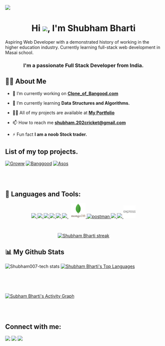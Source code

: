 <a href="#"><img width="40%" height="auto" margin="auto" src="https://media1.giphy.com/media/u2pmTWUi0MXjyrMaVj/giphy.gif?cid=790b7611c7e28fc28d322bc01d99838ee623c76e9b9bcdbc&rid=giphy.gif&ct=g" /></a>

<h1 align="center">Hi <img src="https://raw.githubusercontent.com/MartinHeinz/MartinHeinz/master/wave.gif" width="30px">, I'm Shubham Bharti</h1>
<p>Aspiring Web Developer with a demonstrated history of working in the higher education industry. Currently learning full-stack web development in Masai school.
  

 </p>
<h3 align="center">I'm a passionate Full Stack Developer from India.</h3>


## 🙋‍♂️ About Me

- 🔭 I’m currently working on **[Clone_of_Bangood.com]( https://shubham007-tech.github.io/Clone-Banggood.com/)**

- 🌱 I’m currently learning **Data Structures and Algorithms.**

- 👨‍💻 All of my projects are available at **[My Portfolio](https://github.com/Shubham007-tech?tab=repositories)**

- 📫 How to reach me **shubham.202cricket@gmail.com**

- ⚡ Fun fact **I am a noob Stock trader.**



## List of my top projects.

<p>
<a href="https://shubham007-tech.github.io/Groww_website_Clone/" target="blank"><img src="https://img.shields.io/static/v1?style=for-the-badge&message=Groww.in&color=01AA8B&logo=Groww&logoColor=FFFFFF&label=" alt="Groww"/></a>
<a href="https://shubham007-tech.github.io/Clone-Banggood.com/" target="blank"><img src="https://img.shields.io/static/v1?style=for-the-badge&message=Banggood.com&color=ff2b2a&logoColor=ff2b2a&label=" alt="Banggood" /></a>
<a href="" target="blank"><img src="https://img.shields.io/static/v1?style=for-the-badge&message=Asos.com&color=000000&logoColor=FFFFFF&label=" alt="Asos"/></a>
</p>

</br>
</br>




## 🚀 Languages and Tools:

<p align="center"> 
    <a href="https://reactjs.org/" target="_blank"> <img src="https://img.icons8.com/color/48/000000/react-native.png"/> </a>
    <a href="https://developer.mozilla.org/en-US/docs/Web/JavaScript" target="_blank"> <img src="https://img.icons8.com/color/48/000000/javascript.png"/> </a> 
    <a href="https://www.w3.org/html/" target="_blank"> <img src="https://img.icons8.com/color/48/000000/html-5.png"/> </a> 
    <a href="https://www.w3schools.com/css/" target="_blank"> <img src="https://img.icons8.com/color/48/000000/css3.png"/> </a> 
    <a href="https://getbootstrap.com" target="_blank"> <img src="https://img.icons8.com/color/48/000000/bootstrap.png"/> </a> 
    <a style="padding-right:8px;" href="https://nodejs.org" target="_blank"> <img src="https://img.icons8.com/color/48/000000/nodejs.png"/> </a> 
    <a href="https://www.mongodb.com/" target="_blank"> <img src="https://raw.githubusercontent.com/devicons/devicon/master/icons/mongodb/mongodb-original-wordmark.svg" alt="mongodb" width="48" height="48"/> </a> 
    <a href="https://postman.com" target="_blank"> <img src="https://www.vectorlogo.zone/logos/getpostman/getpostman-icon.svg" alt="postman" width="45" height="45"/> </a>   
    <a href="https://git-scm.com/" target="_blank"> <img src="https://img.icons8.com/color/48/000000/git.png"/> </a> 
    <a href="https://redux.js.org" target="_blank"> <img src="https://img.icons8.com/color/48/000000/redux.png"/> </a>
    <a href="https://expressjs.com" target="_blank"> <img src="https://raw.githubusercontent.com/devicons/devicon/master/icons/express/express-original-wordmark.svg" alt="express" width="40" height="40"/> </a>
</p>

<!-- [![React Badge](https://img.shields.io/badge/-React-61DBFB?style=for-the-badge&labelColor=black&logo=react&logoColor=61DBFB)](#)  [![Javascript Badge](https://img.shields.io/badge/-Javascript-F0DB4F?style=for-the-badge&labelColor=black&logo=javascript&logoColor=F0DB4F)](#) [![Typescript Badge](https://img.shields.io/badge/-Typescript-007acc?style=for-the-badge&labelColor=black&logo=typescript&logoColor=007acc)](#) [![Nodejs Badge](https://img.shields.io/badge/-Nodejs-3C873A?style=for-the-badge&labelColor=black&logo=node.js&logoColor=3C873A)](#) [![GraphQL Badge](https://img.shields.io/badge/-GraphQl-e535ab?style=for-the-badge&labelColor=black&logo=node.js&logoColor=e535ab)](#) -->
<br/>

<p align="center">
    <a href="https://github.com/Shubham007-tech/github-readme-streak-stats">
        <img title="🔥 Get streak stats for your profile at git.io/streak-stats" alt="Shubham Bharti streak" src="https://github-readme-streak-stats.herokuapp.com/?user=Shubham007-tech&theme=black-ice&hide_border=true&stroke=0000&background=060A0CD0"/>
    </a>
</p>

## 📊 My  Github Stats

![Shubham007-tech stats](https://github-readme-stats.vercel.app/api?username=Shubham007-tech&show_icons=true&theme=react&hide_border=true&bg_color=0D1117) 
 <a href="https://github.com/Shubham007-tech/github-readme-stats"><img alt="Shubham Bharti's Top Languages" src="https://github-readme-stats.vercel.app/api/top-langs/?username=Shubham007-tech&langs_count=8&count_private=true&layout=compact&theme=react&hide_border=true&bg_color=0D1117" /></a>
 
  <br/>
  

<br/>
<br/>

<a href="https://github.com/Shubham007-tech/github-readme-activity-graph"><img alt="Subham Bharti's Activity Graph" src="https://activity-graph.herokuapp.com/graph?username=Shubham007-tech&bg_color=0D1117&color=5BCDEC&line=5BCDEC&point=FFFFFF&hide_border=true" /></a>

<br/>
<br/>

## Connect with me:
<p align="left">

<a href = "https://www.linkedin.com/in/shubham-bharti-a086b5225"><img src="https://img.icons8.com/fluent/48/000000/linkedin.png"/></a>
<a href = "https://medium.com/@shubham.202cricket"><img  width="51px" src="https://img.icons8.com/stickers/344/medium-logo.png"/></a>
<a href = "https://stackoverflow.com/users/17878545/shubham-bharti"><img  width="51px" src="https://img.icons8.com/fluency/2x/stackoverflow.png"/></a>



</p>
<!--
## ❤ Views and Followers
<a href="https://github.com/Meghna-DAS/github-profile-views-counter">
    <img src="https://komarev.com/ghpvc/?username=SubhamRaoniar28">
</a>




<a href="https://github.com/SubhamRaoniar28?tab=followers"><img src="https://img.shields.io/github/followers/SubhamRaoniar28?label=Followers&style=social" alt="GitHub Badge"></a>
-->
